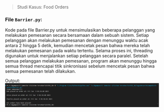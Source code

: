 > Studi Kasus: Food Orders 
### File `Barrier.py`:

Kode pada file Barrier.py untuk mensimulasikan beberapa pelanggan yang melakukan pemesanan secara bersamaan dalam sebuah sistem. Setiap pelanggan akan melakukan pemesanan dengan menunggu waktu acak antara 2 hingga 5 detik, kemudian mencetak pesan bahwa mereka telah melakukan pemesanan pada waktu tertentu. Selama proses ini, threading digunakan untuk menjalankan setiap pelanggan secara paralel. Setelah semua pelanggan melakukan pemesanan, program akan menunggu hingga semua thread mencapai titik sinkronisasi sebelum mencetak pesan bahwa semua pemesanan telah dilakukan.

Output:
![image](https://raw.githubusercontent.com/safwansheamus/AssetBuatNugas/main/Tubes_Sister/barrier.png)


